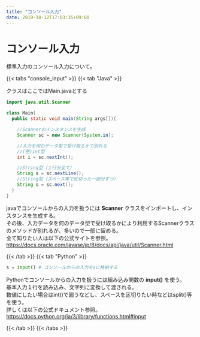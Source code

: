 ```yaml
---
title: "コンソール入力"
date: 2019-10-12T17:03:35+09:00
---
```


# コンソール入力

標準入力のコンソール入力について。


{{< tabs "console_input" >}}
{{< tab "Java" >}}

クラスはここではMain.javaとする

```java
import java.util.Scanner

class Main{
  public static void main(String args[]){

    //Scannerのインスタンスを生成
    Scanner sc = new Scanner(System.in);

    //入力を何のデータ型で受け取るかで別れる
    //(例)int型
    int i = sc.nextInt();

    //String型（１行分全て）
    String s = sc.nextLine();
    //String型（スペース等で区切った一部分ずつ）
    String s = sc.next();
  }
}
```

javaでコンソールからの入力を扱うには **Scanner** クラスをインポートし、インスタンスを生成する。<br>
その後、入力データを何のデータ型で受け取るかにより利用するScannerクラスのメソッドが別れるが、多いので一部に留める。<br>
全て知りたい人は以下の公式サイトを参照。<br>
https://docs.oracle.com/javase/jp/8/docs/api/java/util/Scanner.html

{{< /tab >}}
{{< tab "Python" >}}

```python
s = input() # コンソールからの入力をsに格納する
```

Pythonでコンソールからの入力を扱うには組み込み関数の **input()** を使う。<br>
基本入力１行を読み込み、文字列に変換して渡される。<br>
数値にしたい場合はint()で囲うなどし、スペースを区切りたい時などはsplit()等を使う。<br>
詳しくは以下の公式ドキュメント参照。<br>
https://docs.python.org/ja/3/library/functions.html#input

{{< /tab >}}
{{< /tabs >}}
